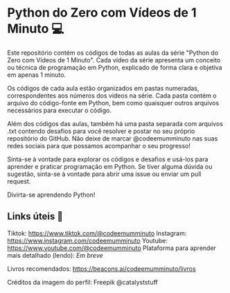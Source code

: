 # Python do Zero com Vídeos de 1 Minuto 💻

Este repositório contém os códigos de todas as aulas da série "Python do Zero com Vídeos de 1 Minuto". Cada vídeo da série apresenta um conceito ou técnica de programação em Python, explicado de forma clara e objetiva em apenas 1 minuto.

Os códigos de cada aula estão organizados em pastas numeradas, correspondentes aos números dos vídeos na série. Cada pasta contém o arquivo do código-fonte em Python, bem como quaisquer outros arquivos necessários para executar o código.

Além dos códigos das aulas, também há uma pasta separada com arquivos .txt contendo desafios para você resolver e postar no seu próprio repositório do GitHub. Não deixe de marcar @codeemumminuto nas suas redes sociais para que possamos acompanhar o seu progresso!

Sinta-se à vontade para explorar os códigos e desafios e usá-los para aprender e praticar programação em Python. Se tiver alguma dúvida ou sugestão, sinta-se à vontade para abrir uma issue ou enviar um pull request.

Divirta-se aprendendo Python!

## Links úteis 🔗

Tiktok: https://www.tiktok.com/@codeemumminuto
Instagram: https://www.instagram.com/codeemumminuto
Youtube: https://www.youtube.com/@codeemumminuto
Plataforma para aprender mais detalhado (lendo): *Em breve*

Livros recomendados: https://beacons.ai/codeemumminuto/livros

Créditos da imagem do perfil: Freepik @catalyststuff
